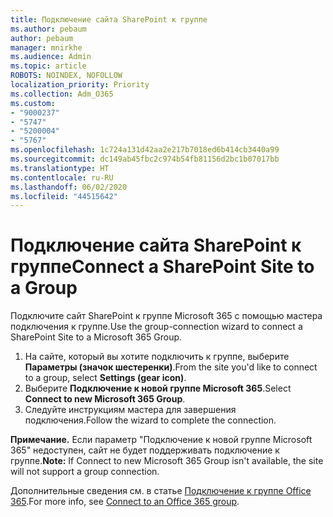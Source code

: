 ```yaml
---
title: Подключение сайта SharePoint к группе
ms.author: pebaum
author: pebaum
manager: mnirkhe
ms.audience: Admin
ms.topic: article
ROBOTS: NOINDEX, NOFOLLOW
localization_priority: Priority
ms.collection: Adm_O365
ms.custom:
- "9000237"
- "5747"
- "5200004"
- "5767"
ms.openlocfilehash: 1c724a131d42aa2e217b7018ed6b414cb3440a99
ms.sourcegitcommit: dc149ab45fbc2c974b54fb81156d2bc1b07017bb
ms.translationtype: HT
ms.contentlocale: ru-RU
ms.lasthandoff: 06/02/2020
ms.locfileid: "44515642"
---
```

# <a name="connect-a-sharepoint-site-to-a-group"></a><span data-ttu-id="3e9dd-102">Подключение сайта SharePoint к группе</span><span class="sxs-lookup"><span data-stu-id="3e9dd-102">Connect a SharePoint Site to a Group</span></span>

<span data-ttu-id="3e9dd-103">Подключите сайт SharePoint к группе Microsoft 365 с помощью мастера подключения к группе.</span><span class="sxs-lookup"><span data-stu-id="3e9dd-103">Use the group-connection wizard to connect a SharePoint Site to a Microsoft 365 Group.</span></span>

1. <span data-ttu-id="3e9dd-104">На сайте, который вы хотите подключить к группе, выберите **Параметры (значок шестеренки)**.</span><span class="sxs-lookup"><span data-stu-id="3e9dd-104">From the site you'd like to connect to a group, select  **Settings (gear icon)**.</span></span>
2. <span data-ttu-id="3e9dd-105">Выберите **Подключение к новой группе Microsoft 365**.</span><span class="sxs-lookup"><span data-stu-id="3e9dd-105">Select  **Connect to new Microsoft 365 Group**.</span></span>
3. <span data-ttu-id="3e9dd-106">Следуйте инструкциям мастера для завершения подключения.</span><span class="sxs-lookup"><span data-stu-id="3e9dd-106">Follow the wizard to complete the connection.</span></span>

<span data-ttu-id="3e9dd-107">**Примечание.** Если параметр "Подключение к новой группе Microsoft 365" недоступен, сайт не будет поддерживать подключение к группе.</span><span class="sxs-lookup"><span data-stu-id="3e9dd-107">**Note:**  If Connect to new Microsoft 365 Group isn't available, the site will not support a group connection.</span></span>

<span data-ttu-id="3e9dd-108">Дополнительные сведения см. в статье [Подключение к группе Office 365](https://docs.microsoft.com/sharepoint/dev/transform/modernize-connect-to-office365-group).</span><span class="sxs-lookup"><span data-stu-id="3e9dd-108">For more info, see  [Connect to an Office 365 group](https://docs.microsoft.com/sharepoint/dev/transform/modernize-connect-to-office365-group).</span></span>